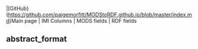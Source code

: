 

|[GitHub} (https://github.com/paigemorfitt/MODStoRDF.github.io/blob/master/index.md)Main page | IMI Columns | MODS fields | RDF fields 
## abstract_format